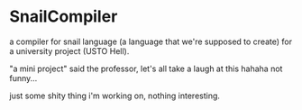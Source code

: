 # SnailCompiler
a compiler for snail language (a language that we're supposed to create) for a university project (USTO Hell).

"a mini project" said the professor, let's all take a laugh at this hahaha not funny...

just some shity thing i'm working on, nothing interesting.
